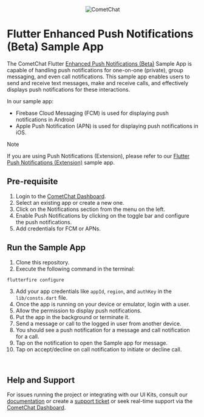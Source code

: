 <p align="center">
  <img alt="CometChat" src="https://assets.cometchat.io/website/images/logos/banner.png">
</p>

# Flutter Enhanced Push Notifications (Beta) Sample App

The CometChat Flutter [Enhanced Push Notifications (Beta)](https://www.cometchat.com/docs-beta/notifications/push-overview) Sample App is capable of handling push notifications for one-on-one (private), group messaging, and even call notifications. This sample app enables users to send and receive text messages, make and receive calls, and effectively displays push notifications for these interactions.

In our sample app:

- Firebase Cloud Messaging (FCM) is used for displaying push notifications in Android
- Apple Push Notification (APN) is used for displaying push notifications in iOS.

> [!NOTE]
> If you are using Push Notifications (Extension), please refer to our [Flutter Push Notifications (Extension)](https://github.com/cometchat/cometchat-push-notification-app-flutter/tree/v4-push-notifications-extension) sample app.

## Pre-requisite

1. Login to the [CometChat Dashboard](https://app.cometchat.com/).
2. Select an existing app or create a new one.
3. Click on the Notifications section from the menu on the left.
4. Enable Push Notifications by clicking on the toggle bar and configure the push notifications.
5. Add credentials for FCM or APNs.

## Run the Sample App

1. Clone this repository.
2. Execute the following command in the terminal:

```
flutterfire configure
```

3. Add your app credentials like `appId`, `region`, and `authKey` in the `lib/consts.dart` file.
4. Once the app is running on your device or emulator, login with a user.
5. Allow the permission to display push notifications.
6. Put the app in the background or terminate it.
7. Send a message or call to the logged in user from another device.
8. You should see a push notification for a message and call notification for a call.
9. Tap on the notification to open the Sample app for message.
10. Tap on accept/decline on call notification to initiate or decline call.

</br>

## Help and Support

For issues running the project or integrating with our UI Kits, consult our [documentation](https://www.cometchat.com/docs-beta/notifications/push-overview) or create a [support ticket](https://help.cometchat.com/hc/en-us) or seek real-time support via the [CometChat Dashboard](https://app.cometchat.com/).
